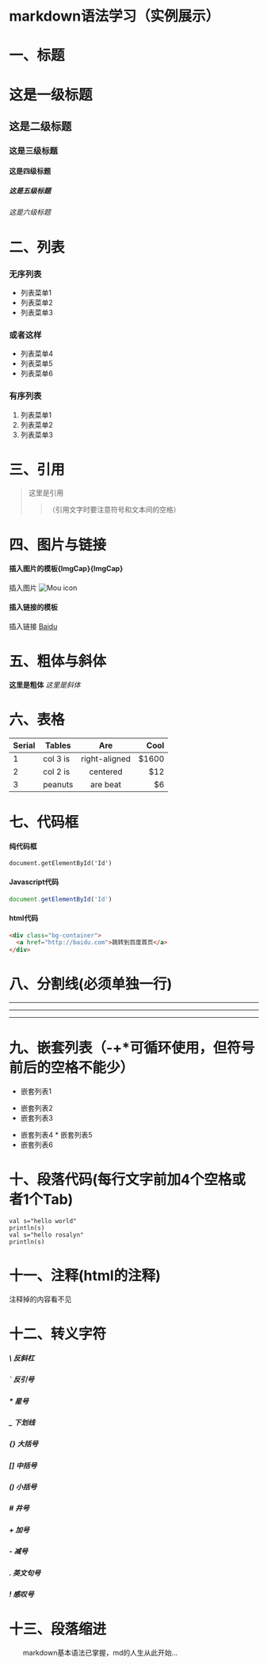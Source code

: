 # markdown语法学习（实例展示）
# 一、标题
# 这是一级标题
## 这是二级标题
### 这是三级标题
#### 这是四级标题
##### 这是五级标题
###### 这是六级标题

# 二、列表

### 无序列表
- 列表菜单1
- 列表菜单2
- 列表菜单3

### 或者这样
* 列表菜单4
* 列表菜单5
* 列表菜单6

### 有序列表
1. 列表菜单1
2. 列表菜单2
3. 列表菜单3

# 三、引用
> 这里是引用
>>（引用文字时要注意符号和文本间的空格）

# 四、图片与链接
#### 插入图片的模板![](){ImgCap}{ImgCap}
插入图片 ![Mou icon](http://mouapp.com/Mou_128.png)

#### 插入链接的模板[]()
插入链接 [Baidu](http://baidu.com)

# 五、粗体与斜体
**这里是粗体**
*这里是斜体*

# 六、表格
| Serial | Tables   | Are           | Cool  | 
| ------ | ------   | :---:         | ----: |
| 1      | col 3 is | right-aligned | $1600 |
| 2      | col 2 is | centered      | $12   |
| 3      | peanuts  | are beat      | $6    |

# 七、代码框
#### 纯代码框
`
document.getElementById('Id')
`

#### Javascript代码
```javascript
document.getElementById('Id')
```

#### html代码
```html
<div class="bg-container">
  <a href="http://baidu.com">跳转到百度首页</a>
</div>
```

# 八、分割线(必须单独一行)
*** 
---
___

# 九、嵌套列表（-+*可循环使用，但符号前后的空格不能少）
 - 嵌套列表1
  + 嵌套列表2
  + 嵌套列表3
   - 嵌套列表4
    * 嵌套列表5
 - 嵌套列表6
 
# 十、段落代码(每行文字前加4个空格或者1个Tab)
    val s="hello world"
    println(s)
    val s="hello rosalyn"
    println(s)

# 十一、注释(html的注释)
<!-- 这里面是注释内容 -->注释掉的内容看不见

# 十二、转义字符
##### \\ 反斜杠
##### \` 反引号
##### \* 星号
##### \_ 下划线
##### \{\} 大括号
##### \[\] 中括号
##### \(\) 小括号
##### \# 井号
##### \+ 加号
##### \- 减号
##### \. 英文句号
##### \! 感叹号

# 十三、段落缩进
&emsp;&emsp;markdown基本语法已掌握，md的人生从此开始...




 
